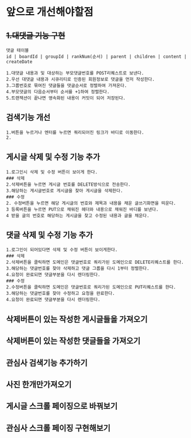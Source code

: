# 앞으로 개선해야할점

## ~~1.대댓글 기능 구현~~

    댓글 테이블
    id | boardId | groupId | rankNum(순서) | parent | children | content | createDate
    
    1.대댓글 내용과 및 대상하는 부모댓글번호를 POST리퀘스트로 보낸다.
    2.우선 대댓글 내용과 시큐리티로 인증된 회원정보로 댓글을 먼저 작성한다.
    3.그룹번호로 묶여진 댓글들을 댓글순서로 정렬하여 가져온다.
    4.부모댓글의 다음순서부터 순서를 +1하여 정렬한다.
    5.트랜잭션이 끝나면 영속화된 내용이 커밋이 되어 저장된다.

## 검색기능 개선

    1.버튼을 누르거나 엔터를 누르면 쿼리되어진 링크가 바디로 이동한다.
    2.


## 게시글 삭제 및 수정 기능 추가

    1.로그인시 삭제 및 수정 버튼이 보이게 한다.
    ### 삭제
    2.삭제버튼을 누르면 게시글 번호를 DELETE방식으로 전송한다.
    3.해당하는 게시글번호로 게시글을 찾아 게시글을 삭제한다.
    ### 수정
    2. 수정버튼을 누르면 해당 게시글의 번호와 제목과 내용을 채운 글쓰기화면을 띄운다.
    3 등록버튼을 누르면 PUT으로 채워진 헤더와 내용으로 채워진 바디를 보낸다.
    4 받을 글의 번호로 해당하는 게시글을 찾고 수정된 내용과 글을 채운다.

## 댓글 삭제 및 수정 기능 추가

    1.로그인이 되어있다면 삭제 및 수정 버튼이 보이게한다.
    ### 삭제
    2.삭제버튼을 클릭하면 도메인은 댓글번호로 쿼리가된 도메인으로 DELETE리퀘스트를 한다. 
    3.해당하는 댓글번호를 찾아 삭제하고 댓글 그룹을 다시 1부터 정렬한다.
    4.요청이 완료되면 댓글부분을 다시 렌더링한다.
    ### 수정
    2.수정버튼을 클릭하면 도메인은 댓글번호로 쿼리가된 도메인으로 PUT리퀘스트를 한다.
    3.해당하는 댓글번호를 찾아 수정하고 요청을 완료한다.
    4.요청이 완료되면 댓글부분을 다시 렌더링한다.

## 삭제버튼이 있는 작성한 게시글들을 가져오기

## 삭제버튼이 있는 작성한 댓글들을 가져오기


## 관심사 검색기능 추가하기
## 사진 한개만가져오기
## 게시글 스크롤 페이징으로 바꿔보기
## 관심사 스크롤 페이징 구현해보기